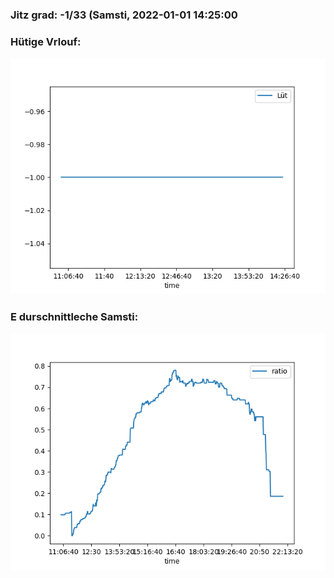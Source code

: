 ### Jitz grad: -1/33 (Samsti, 2022-01-01 14:25:00

### Hütige Vrlouf:
![Graph](Today.png)

### E durschnittleche Samsti:
![Graph](Samsti.png)